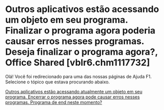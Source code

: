 
# Outros aplicativos estão acessando um objeto em seu programa. Finalizar o programa agora poderia causar erros nesses programas. Deseja finalizar o programa agora?, Office Shared [vblr6.chm1117732]

Olá! Você foi redirecionado para uma das nossas páginas de Ajuda F1. Selecione o tópico que estava procurando abaixo.

[Outros aplicativos estão acessando atualmente um objeto em seu programa. Encerrar o programa agora pode causar erros nesses programas. Programa de end neste momento?](http://msdn.microsoft.com/library/b3ce68b0-8e8c-2aa5-c91a-ca99f718130b%28Office.15%29.aspx)
